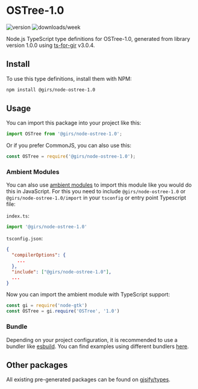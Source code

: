 
# OSTree-1.0

![version](https://img.shields.io/npm/v/@girs/node-ostree-1.0)
![downloads/week](https://img.shields.io/npm/dw/@girs/node-ostree-1.0)


Node.js TypeScript type definitions for OSTree-1.0, generated from library version 1.0.0 using [ts-for-gir](https://github.com/gjsify/ts-for-gir) v3.0.4.


## Install

To use this type definitions, install them with NPM:
```bash
npm install @girs/node-ostree-1.0
```

## Usage

You can import this package into your project like this:
```ts
import OSTree from '@girs/node-ostree-1.0';
```

Or if you prefer CommonJS, you can also use this:
```ts
const OSTree = require('@girs/node-ostree-1.0');
```

### Ambient Modules

You can also use [ambient modules](https://github.com/gjsify/ts-for-gir/tree/main/packages/cli#ambient-modules) to import this module like you would do this in JavaScript.
For this you need to include `@girs/node-ostree-1.0` or `@girs/node-ostree-1.0/import` in your `tsconfig` or entry point Typescript file:

`index.ts`:
```ts
import '@girs/node-ostree-1.0'
```

`tsconfig.json`:
```json
{
  "compilerOptions": {
    ...
  },
  "include": ["@girs/node-ostree-1.0"],
  ...
}
```

Now you can import the ambient module with TypeScript support: 

```ts
const gi = require('node-gtk')
const OSTree = gi.require('OSTree', '1.0')
```


### Bundle

Depending on your project configuration, it is recommended to use a bundler like [esbuild](https://esbuild.github.io/). You can find examples using different bundlers [here](https://github.com/gjsify/ts-for-gir/tree/main/examples).

## Other packages

All existing pre-generated packages can be found on [gjsify/types](https://github.com/gjsify/types).

